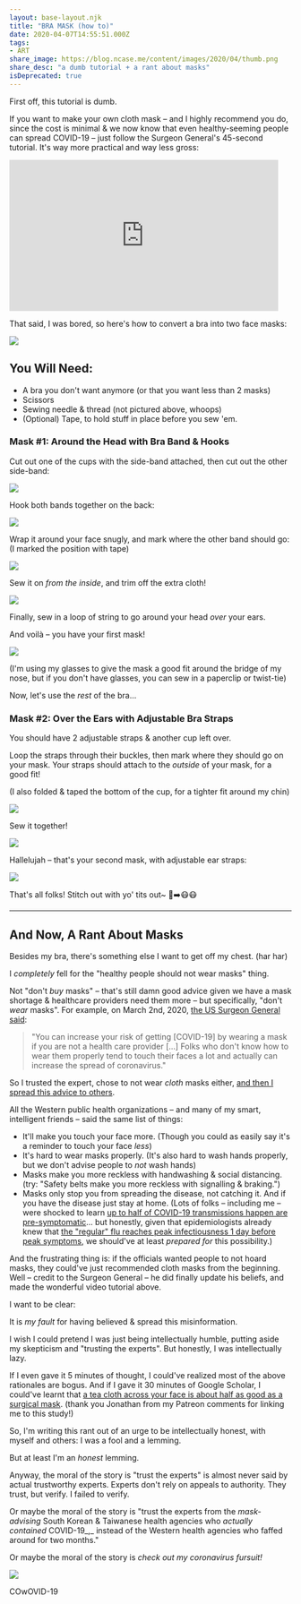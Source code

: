 ```yaml
---
layout: base-layout.njk
title: "BRA MASK (how to)"
date: 2020-04-07T14:55:51.000Z
tags:
- ART
share_image: https://blog.ncase.me/content/images/2020/04/thumb.png
share_desc: "a dumb tutorial + a rant about masks"
isDeprecated: true
---
```


First off, this tutorial is dumb.

If you want to make your own cloth mask – and I highly recommend you do, since the cost is minimal & we now know that even healthy-seeming people can spread COVID-19 – just follow the Surgeon General's 45-second tutorial. It's way more practical and way less gross:

<iframe width="480" height="270" src="https://www.youtube.com/embed/tPx1yqvJgf4?feature=oembed" frameborder="0" allow="accelerometer; autoplay; encrypted-media; gyroscope; picture-in-picture" allowfullscreen=""></iframe>

That said, I was bored, so here's how to convert a bra into two face masks:

![](/content/images/2020/04/0.JPG)

You Will Need:
--------------

*   A bra you don't want anymore (or that you want less than 2 masks)
*   Scissors
*   Sewing needle & thread (not pictured above, whoops)
*   (Optional) Tape, to hold stuff in place before you sew 'em.

### Mask #1: Around the Head with Bra Band & Hooks

Cut out one of the cups with the side-band attached, then cut out the other side-band:

![](/content/images/2020/04/1.JPG)

Hook both bands together on the back:

![](/content/images/2020/04/2.JPG)

Wrap it around your face snugly, and mark where the other band should go: (I marked the position with tape)

![](/content/images/2020/04/3.JPG)

Sew it on _from the inside_, and trim off the extra cloth!

![](/content/images/2020/04/4.JPG)

Finally, sew in a loop of string to go around your head _over_ your ears.

And voilà – you have your first mask!

![](/content/images/2020/04/_RIGHT.JPG)

(I'm using my glasses to give the mask a good fit around the bridge of my nose, but if you don't have glasses, you can sew in a paperclip or twist-tie)

Now, let's use the _rest_ of the bra...

### Mask #2: Over the Ears with Adjustable Bra Straps

You should have 2 adjustable straps & another cup left over.

Loop the straps through their buckles, then mark where they should go on your mask. Your straps should attach to the _outside_ of your mask, for a good fit!

(I also folded & taped the bottom of the cup, for a tighter fit around my chin)

![](/content/images/2020/04/5.JPG)

Sew it together!

![](/content/images/2020/04/6.JPG)

Hallelujah – that's your second mask, with adjustable ear straps:

![](/content/images/2020/04/_LEFT.JPG)

That's all folks! Stitch out with yo' tits out~ 👙➡️😷😷

* * *

And Now, A Rant About Masks
---------------------------

Besides my bra, there's something else I want to get off my chest. (har har)

I _completely_ fell for the "healthy people should not wear masks" thing.

Not "don't _buy_ masks" – that's still damn good advice given we have a mask shortage & healthcare providers need them more – but specifically, "don't _wear_ masks". For example, on March 2nd, 2020, [the US Surgeon General said](https://www.businessinsider.com/americans-dont-need-masks-pence-says-as-demand-increases-2020-2):

> "You can increase your risk of getting \[COVID-19\] by wearing a mask if you are not a health care provider \[...\] Folks who don't know how to wear them properly tend to touch their faces a lot and actually can increase the spread of coronavirus."

So I trusted the expert, chose to not wear _cloth_ masks either, [and then I spread this advice to others](https://www.patreon.com/posts/plushies-34819423).

All the Western public health organizations – and many of my smart, intelligent friends – said the same list of things:

*   It'll make you touch your face more. (Though you could as easily say it's a reminder to touch your face _less_)
*   It's hard to wear masks properly. (It's also hard to wash hands properly, but we don't advise people to _not_ wash hands)
*   Masks make you more reckless with handwashing & social distancing. (try: "Safety belts make you more reckless with signalling & braking.")
*   Masks only stop you from spreading the disease, not catching it. And if you have the disease just stay at home. (Lots of folks – including me – were shocked to learn [up to half of COVID-19 transmissions happen are pre-symptomatic](https://science.sciencemag.org/content/early/2020/03/30/science.abb6936.abstract)... but honestly, given that epidemiologists already knew that [the "regular" flu reaches peak infectiousness 1 day before peak symptoms](https://academic.oup.com/aje/article/167/7/775/83777), we should've at least _prepared for_ this possibility.)

And the frustrating thing is: if the officials wanted people to not hoard masks, they could've just recommended cloth masks from the beginning. Well – credit to the Surgeon General – he did finally update his beliefs, and made the wonderful video tutorial above.

I want to be clear:

It is _my fault_ for having believed & spread this misinformation.

I wish I could pretend I was just being intellectually humble, putting aside my skepticism and "trusting the experts". But honestly, I was intellectually lazy.

If I even gave it 5 minutes of thought, I could've realized most of the above rationales are bogus. And if I gave it 30 minutes of Google Scholar, I could've learnt that [a tea cloth across your face is about half as good as a surgical mask](https://www.ncbi.nlm.nih.gov/pmc/articles/PMC2440799/). (thank you Jonathan from my Patreon comments for linking me to this study!)

So, I'm writing this rant out of an urge to be intellectually honest, with myself and others: I was a fool and a lemming.

But at least I'm an _honest_ lemming.

Anyway, the moral of the story is "trust the experts" is almost never said by actual trustworthy experts. Experts don't rely on appeals to authority. They trust, but verify. I failed to verify.

Or maybe the moral of the story is "trust the experts from the _mask-advising_ South Korean & Taiwanese health agencies who _actually contained_ COVID-19_,_ instead of the Western health agencies who faffed around for two months."

Or maybe the moral of the story is _check out my coronavirus fursuit!_

![](/content/images/2020/04/_CUTE.JPG)

COwOVID-19